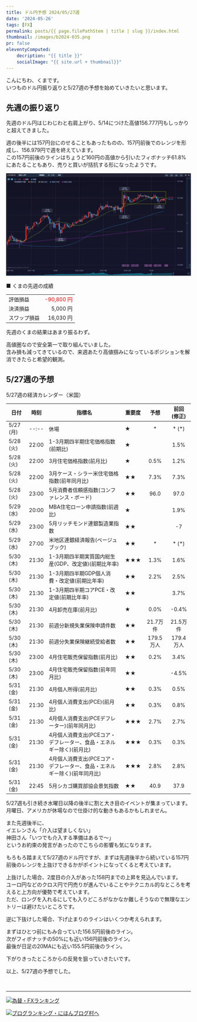 ```yaml
---
title: ドル円予想 2024/05/27週
date: '2024-05-26'
tags: [FX]
permalink: posts/{{ page.filePathStem | title | slug }}/index.html
thumbnail: /images/b2024-035.png
pr: false
eleventyComputed:
    decription: "{{ title }}"
    socialImage: "{{ site.url + thumbnail}}"
---
```


こんにちわ、くまです。<br/>
いつものドル円振り返りと5/27週の予想を始めていきたいと思います。

## 先週の振り返り

先週のドル円はじわじわと右肩上がり、5/14につけた高値156.777円もしっかりと超えてきました。

週の後半には157円台にのせることもあったものの、157円前後でのレンジを形成し、156.979円で週を終えています。<br/>
この157円前後のラインはちょうど160円の高値から引いたフィボナッチ61.8%にあたることもあり、売りと買いが拮抗する形になったようです。

![](/images/b2024-035-01.png)


■ くまの先週の成績

<table style="min-width:18rem">
<tr>
    <td>評価損益</td>
    <td style="text-align:right;color:red">-90,800 円</td>
</tr>
<tr><td>決済損益</td><td style="text-align:right">5,000 円</tr></tr>
<tr><td>スワップ損益</td><td style="text-align:right"> 16,030 円 </td></tr>
</table>

先週のくまの結果はあまり振るわず。<br/>

高値圏なので安全第一で取り組んでいました。<br/>
含み損も減ってきているので、来週あたり高値掴みになっているポジションを解消できたらと希望的観測。

## 5/27週の予想

5/27週の経済カレンダー（米国）

<div class="post__financial-calendar">

| 日付 | 時刻 | 指標名 | 重要度 | 予想 | 前回 <br/>(修正) |
|---|---|---|---|:---:|:---:|
| 5/27 (月) | --:-- | 休場 | ★ | * | * (*) |
| 5/28 (火) | 22:00 | 1-3月期四半期住宅価格指数(前期比) | ★ |  | 1.5% |
| 5/28 (火) | 22:00 | 3月住宅価格指数(前月比) | ★ | 0.5% | 1.2% |
| 5/28 (火) | 22:00 | 3月ケース・シラー米住宅価格指数(前年同月比) | ★★ | 7.3% | 7.3% |
| 5/28 (火) | 23:00 | 5月消費者信頼感指数(コンファレンス・ボード) | ★★ | 96.0 | 97.0 |
| 5/29 (水) | 20:00 | MBA住宅ローン申請指数(前週比) | ★ |  | 1.9% |
| 5/29 (水) | 23:00 | 5月リッチモンド連銀製造業指数 | ★★ |  | -7 |
| 5/29 (水) | 27:00 | 米地区連銀経済報告(ベージュブック) | ★★ | * | * (*) |
| 5/30 (木) | 21:30 | 1-3月期四半期実質国内総生産(GDP、改定値)(前期比年率) | ★★★ | 1.3% | 1.6% |
| 5/30 (木) | 21:30 | 1-3月期四半期GDP個人消費・改定値(前期比年率) | ★★ | 2.2% | 2.5% |
| 5/30 (木) | 21:30 | 1-3月期四半期コアPCE・改定値(前期比年率) | ★★ |  | 3.7% |
| 5/30 (木) | 21:30 | 4月卸売在庫(前月比) | ★ | 0.0% | -0.4% |
| 5/30 (木) | 21:30 | 前週分新規失業保険申請件数 | ★★ | 21.7万件 | 21.5万件 |
| 5/30 (木) | 21:30 | 前週分失業保険継続受給者数 | ★★ | 179.5万人 | 179.4万人 |
| 5/30 (木) | 23:00 | 4月住宅販売保留指数(前月比) | ★★ | 0.2% | 3.4% |
| 5/30 (木) | 23:00 | 4月住宅販売保留指数(前年同月比) | ★★ |  | -4.5% |
| 5/31 (金) | 21:30 | 4月個人所得(前月比) | ★★ | 0.3% | 0.5% |
| 5/31 (金) | 21:30 | 4月個人消費支出(PCE)(前月比) | ★★ | 0.3% | 0.8% |
| 5/31 (金) | 21:30 | 4月個人消費支出(PCEデフレーター)(前年同月比) | ★★★ | 2.7% | 2.7% |
| 5/31 (金) | 21:30 | 4月個人消費支出(PCEコア・デフレーター、食品・エネルギー除く)(前月比) | ★★★ | 0.3% | 0.3% |
| 5/31 (金) | 21:30 | 4月個人消費支出(PCEコア・デフレーター、食品・エネルギー除く)(前年同月比) | ★★★ | 2.8% | 2.8% |
| 5/31 (金) | 22:45 | 5月シカゴ購買部協会景気指数 | ★★ | 40.9 | 37.9 |
</div>

5/27週も引き続き水曜日以降の後半に割と大き目のイベントが集まっています。<br/>
月曜日、アメリカが休場なので仕掛け的な動きもあるかもしれません。

また先週後半に、<br/>
イエレンさん「介入は望ましくない」<br/>
神田さん「いつでも介入する準備はあるで～」<br/>
というお約束の発言があったのでこちらの影響も気になります。

もろもろ踏まえて5/27週のドル円ですが、まずは先週後半から続いている157円前後のレンジを上抜けできるかがポイントになってくると考えています。

上抜けした場合、2度目の介入があった158円までの上昇を見込んでいます。<br/>
ユーロ円などのクロス円で円売りが進んでいることやテクニカル的なところを考えると上方向が優勢で考えています。<br/>
ただ、ロングを入れるにしても入りどころがなかなか難しそうなので無理なエントリーは避けたいところです。

逆に下抜けした場合、下げ止まりのラインはいくつか考えられます。

まずはひとつ前にもみ合っていた156.5円前後のライン。<br/>
次がフィボナッチの50%にも近い156円前後のライン。<br/>
最後が日足の20MAにも近い155.5円前後のライン。

下がりきったところからの反発を狙っていきたいです。

以上、5/27週の予想でした。

<br/>
<hr/>




<a href="https://blog.with2.net/link/?id=2111205&cid=1532" title="為替・FXランキング"><img alt="為替・FXランキング" width="110" height="31" src="https://blog.with2.net/img/banner/c/banner_1/br_c_1532_1.gif"></a>

<a href="https://blogmura.com/ranking/in?p_cid=11188911" target="_blank"><img src="https://b.blogmura.com/88_31.gif" width="88" height="31" border="0" alt="ブログランキング・にほんブログ村へ" /></a>
